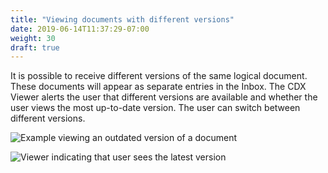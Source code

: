 ```yaml
---
title: "Viewing documents with different versions"
date: 2019-06-14T11:37:29-07:00
weight: 30
draft: true
---
```


It is possible to receive different versions of the same logical document. These documents will appear as separate entries in the Inbox. The CDX Viewer alerts the user that different versions are available and whether the user views the most up-to-date version. The user can switch between different versions.

![Example viewing an outdated version of a document](https://paper-attachments.dropbox.com/s_D8F55B926E14BC491F2DAD18D930CB06AD57C72BB921C2ECDB6B0AA89F2D0027_1558130239728_image.png)

![Viewer indicating that user sees the latest version](https://paper-attachments.dropbox.com/s_D8F55B926E14BC491F2DAD18D930CB06AD57C72BB921C2ECDB6B0AA89F2D0027_1558130319998_image.png)
